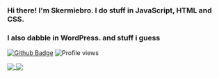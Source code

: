 ### Hi there! I'm Skermiebro. I do stuff in JavaScript, HTML and CSS. 
### I also dabble in WordPress. and stuff i guess

[![Github Badge](https://img.shields.io/badge/-skermiebroTech-grey?style=flat&logo=github&logoColor=white&link=https://github.com/skermiebroTech/)](https://www.github.com/skermiebroTech/) ![Profile views](https://gpvc.arturio.dev/skermiebroTech)


<a href="https://github.com/anuraghazra/github-readme-stats">
  <img align="center" src="https://github-readme-stats.vercel.app/api?username=skermiebroTech&theme=algolia" />
</a>
<a href="https://github.com/anuraghazra/convoychat">
  <img align="center" src="https://github-readme-stats.vercel.app/api/top-langs/?username=skermiebroTech&theme=algolia" />


<!--
**skermiebroTech/skermiebroTech** is a ✨ _special_ ✨ repository because its `README.md` (this file) appears on your GitHub profile.

Here are some ideas to get you started:

- 🔭 I’m currently working on ...
- 🌱 I’m currently learning ...
- 👯 I’m looking to collaborate on ...
- 🤔 I’m looking for help with ...
- 💬 Ask me about ...
- 📫 How to reach me: ...
- 😄 Pronouns: ...
- ⚡ Fun fact: ...
-->

